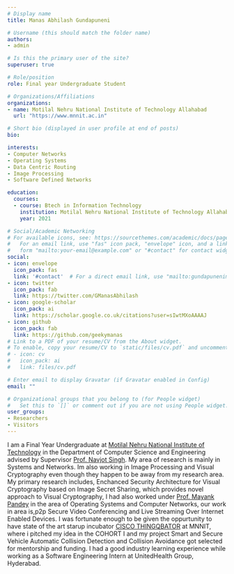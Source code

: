 ```yaml
---
# Display name
title: Manas Abhilash Gundapuneni

# Username (this should match the folder name)
authors:
- admin

# Is this the primary user of the site?
superuser: true

# Role/position
role: Final year Undergraduate Student

# Organizations/Affiliations
organizations:
- name: Motilal Nehru National Institute of Technology Allahabad
  url: "https://www.mnnit.ac.in"

# Short bio (displayed in user profile at end of posts)
bio: 

interests:
- Computer Networks
- Operating Systems
- Data Centric Routing
- Image Processing
- Software Defined Networks

education:
  courses:
  - course: Btech in Information Technology
    institution: Motilal Nehru National Institute of Technology Allahabad
    year: 2021

# Social/Academic Networking
# For available icons, see: https://sourcethemes.com/academic/docs/page-builder/#icons
#   For an email link, use "fas" icon pack, "envelope" icon, and a link in the
#   form "mailto:your-email@example.com" or "#contact" for contact widget.
social:
- icon: envelope
  icon_pack: fas
  link: '#contact'  # For a direct email link, use "mailto:gundapunenimanas@gmail.com".
- icon: twitter
  icon_pack: fab
  link: https://twitter.com/GManasAbhilash
- icon: google-scholar
  icon_pack: ai
  link: https://scholar.google.co.uk/citations?user=sIwtMXoAAAAJ
- icon: github
  icon_pack: fab
  link: https://github.com/geekymanas
# Link to a PDF of your resume/CV from the About widget.
# To enable, copy your resume/CV to `static/files/cv.pdf` and uncomment the lines below.
# - icon: cv
#   icon_pack: ai
#   link: files/cv.pdf

# Enter email to display Gravatar (if Gravatar enabled in Config)
email: ""

# Organizational groups that you belong to (for People widget)
#   Set this to `[]` or comment out if you are not using People widget.
user_groups:
- Researchers
- Visitors
---
```

I am a Final Year Undergraduate at <a href=https://mnnit.ac.in>Motilal Nehru National Institute of Technology</a> in the Department of Computer Science and Engineering advised by Supervisor <a href=http://www.mnnit.ac.in/images/newstories/2020/csed/NAVJOT_SINGH_MNNIT_M20.pdf>Prof. Navjot Singh</a>. My area of research is mainly in Systems and Networks. Im also working in Image Processing and Visual Cryptography even though they happen to be away from my research area. My primary research includes, Enchanced Security Architecture for Visual Cryptography based on Image Secret Sharing, which provides novel approach to Visual Cryptography, I had also worked under <a href=http://www.mnnit.ac.in/images/csedfp/mpandey/>Prof. Mayank Pandey</a> in the area of Operating Systems and Computer Networks, our work in area is,p2p Secure Video Conferencing and Live Streaming Over Internet Enabled Devices. I was fortunate enough to be given the oppurtunity to have state of the art starup incubator <a href=https://tqb.li2.in/thingqbator-mnnit>CISCO THINGQBATOR</a> at MNNIT, where i pitched my idea in the COHORT I and my project Smart and Secure Vehicle Automatic Collision Detection and Collision Avoidance got selected for mentorship and funding. I had a good industry learning experience while working as a Software Engineering Intern at UnitedHealth Group, Hyderabad.
